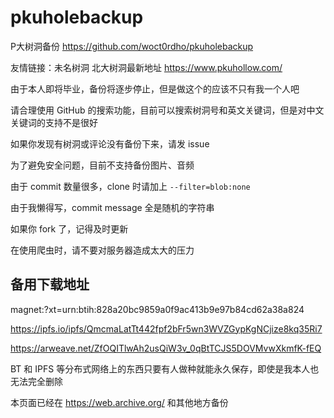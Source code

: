 # pkuholebackup

P大树洞备份 https://github.com/woct0rdho/pkuholebackup

友情链接：未名树洞 北大树洞最新地址 https://www.pkuhollow.com/

由于本人即将毕业，备份将逐步停止，但是做这个的应该不只有我一个人吧

请合理使用 GitHub 的搜索功能，目前可以搜索树洞号和英文关键词，但是对中文关键词的支持不是很好

如果你发现有树洞或评论没有备份下来，请发 issue

为了避免安全问题，目前不支持备份图片、音频

由于 commit 数量很多，clone 时请加上 `--filter=blob:none`

由于我懒得写，commit message 全是随机的字符串

如果你 fork 了，记得及时更新

在使用爬虫时，请不要对服务器造成太大的压力

## 备用下载地址

magnet:?xt=urn:btih:828a20bc9859a0f9ac413b9e97b84cd62a38a824

https://ipfs.io/ipfs/QmcmaLatTt442fpf2bFr5wn3WVZGypKgNCjize8kq35Ri7

https://arweave.net/ZfOQITlwAh2usQiW3v_0qBtTCJS5DOVMvwXkmfK-fEQ

BT 和 IPFS 等分布式网络上的东西只要有人做种就能永久保存，即使是我本人也无法完全删除

本页面已经在 https://web.archive.org/ 和其他地方备份
